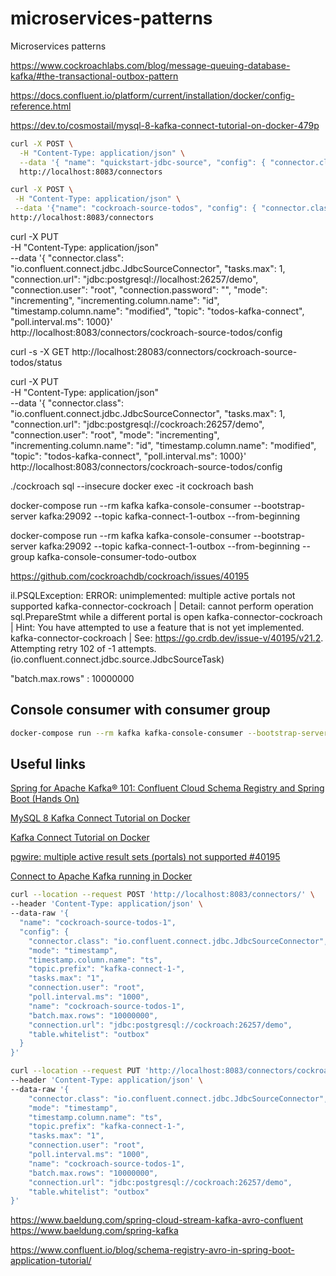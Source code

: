 # microservices-patterns
Microservices patterns


https://www.cockroachlabs.com/blog/message-queuing-database-kafka/#the-transactional-outbox-pattern



https://docs.confluent.io/platform/current/installation/docker/config-reference.html

https://dev.to/cosmostail/mysql-8-kafka-connect-tutorial-on-docker-479p


```sh
curl -X POST \
  -H "Content-Type: application/json" \
  --data '{ "name": "quickstart-jdbc-source", "config": { "connector.class": "io.confluent.connect.jdbc.JdbcSourceConnector", "tasks.max": 1, "connection.url": "jdbc:mysql://mysql:3306/connect_test", "connection.user": "root", "connection.password": "test", "mode": "incrementing", "incrementing.column.name": "id", "timestamp.column.name": "modified", "topic.prefix": "quickstart-jdbc-", "poll.interval.ms": 1000 } }' \
  http://localhost:8083/connectors
```



```sh
curl -X POST \
 -H "Content-Type: application/json" \
 --data '{"name": "cockroach-source-todos", "config": { "connector.class": "io.confluent.connect.jdbc.JdbcSourceConnector", "tasks.max": 1, "connection.url": "jdbc:postgresql://localhost:26257/demo",    "connection.user": "root", "connection.password": "", "mode": "incrementing", "incrementing.column.name": "id", "timestamp.column.name": "modified", "topic": "todos-kafka-connect", "poll.interval.ms": 1000}}' \
http://localhost:8083/connectors
```


curl -X PUT \
-H "Content-Type: application/json" \
--data '{ "connector.class": "io.confluent.connect.jdbc.JdbcSourceConnector", "tasks.max": 1, "connection.url": "jdbc:postgresql://localhost:26257/demo",    "connection.user": "root", "connection.password": "", "mode": "incrementing", "incrementing.column.name": "id", "timestamp.column.name": "modified", "topic": "todos-kafka-connect", "poll.interval.ms": 1000}' \
http://localhost:8083/connectors/cockroach-source-todos/config


curl -s -X GET http://localhost:28083/connectors/cockroach-source-todos/status


curl -X PUT \
-H "Content-Type: application/json" \
--data '{ "connector.class": "io.confluent.connect.jdbc.JdbcSourceConnector", "tasks.max": 1, "connection.url": "jdbc:postgresql://cockroach:26257/demo",    "connection.user": "root", "mode": "incrementing", "incrementing.column.name": "id", "timestamp.column.name": "modified", "topic": "todos-kafka-connect", "poll.interval.ms": 1000}' \
http://localhost:8083/connectors/cockroach-source-todos/config



./cockroach sql --insecure
docker exec -it cockroach bash



docker-compose run --rm kafka kafka-console-consumer --bootstrap-server kafka:29092  --topic kafka-connect-1-outbox --from-beginning


docker-compose run --rm kafka kafka-console-consumer --bootstrap-server kafka:29092  --topic kafka-connect-1-outbox --from-beginning --group kafka-console-consumer-todo-outbox


https://github.com/cockroachdb/cockroach/issues/40195




il.PSQLException: ERROR: unimplemented: multiple active portals not supported
kafka-connector-cockroach  |   Detail: cannot perform operation sql.PrepareStmt while a different portal is open
kafka-connector-cockroach  |   Hint: You have attempted to use a feature that is not yet implemented.
kafka-connector-cockroach  | See: https://go.crdb.dev/issue-v/40195/v21.2. Attempting retry 102 of -1 attempts. (io.confluent.connect.jdbc.source.JdbcSourceTask)




"batch.max.rows" : 10000000


## Console consumer with consumer group

```sh
docker-compose run --rm kafka kafka-console-consumer --bootstrap-server kafka:29092  --topic kafka-connect-1-outbox --from-beginning --group kafka-console-consumer-todo-outbox
```


## Useful links

[Spring for Apache Kafka® 101: Confluent Cloud Schema Registry and Spring Boot (Hands On)](https://www.youtube.com/watch?v=CyqaJTzeFD0&ab_channel=Confluent)

[MySQL 8 Kafka Connect Tutorial on Docker](https://dev.to/cosmostail/mysql-8-kafka-connect-tutorial-on-docker-479p?utm_source=pocket_mylist)

[Kafka Connect Tutorial on Docker](https://docs.confluent.io/5.0.0/installation/docker/docs/installation/connect-avro-jdbc.html)

[pgwire: multiple active result sets (portals) not supported #40195](https://github.com/cockroachdb/cockroach/issues/40195?version=v21.2#issuecomment-870570351)

[Connect to Apache Kafka running in Docker](https://www.baeldung.com/kafka-docker-connection)

```sh
curl --location --request POST 'http://localhost:8083/connectors/' \
--header 'Content-Type: application/json' \
--data-raw '{
  "name": "cockroach-source-todos-1",
  "config": {
    "connector.class": "io.confluent.connect.jdbc.JdbcSourceConnector",
    "mode": "timestamp",
    "timestamp.column.name": "ts",
    "topic.prefix": "kafka-connect-1-",
    "tasks.max": "1",
    "connection.user": "root",
    "poll.interval.ms": "1000",
    "name": "cockroach-source-todos-1",
    "batch.max.rows": "10000000",
    "connection.url": "jdbc:postgresql://cockroach:26257/demo",
    "table.whitelist": "outbox"
  }
}'
```


```sh
curl --location --request PUT 'http://localhost:8083/connectors/cockroach-source-todos-1/config' \
--header 'Content-Type: application/json' \
--data-raw '{
    "connector.class": "io.confluent.connect.jdbc.JdbcSourceConnector",
    "mode": "timestamp",
    "timestamp.column.name": "ts",
    "topic.prefix": "kafka-connect-1-",
    "tasks.max": "1",
    "connection.user": "root",
    "poll.interval.ms": "1000",
    "name": "cockroach-source-todos-1",
    "batch.max.rows": "10000000",
    "connection.url": "jdbc:postgresql://cockroach:26257/demo",
    "table.whitelist": "outbox"
}'
```


https://www.baeldung.com/spring-cloud-stream-kafka-avro-confluent
https://www.baeldung.com/spring-kafka

https://www.confluent.io/blog/schema-registry-avro-in-spring-boot-application-tutorial/
